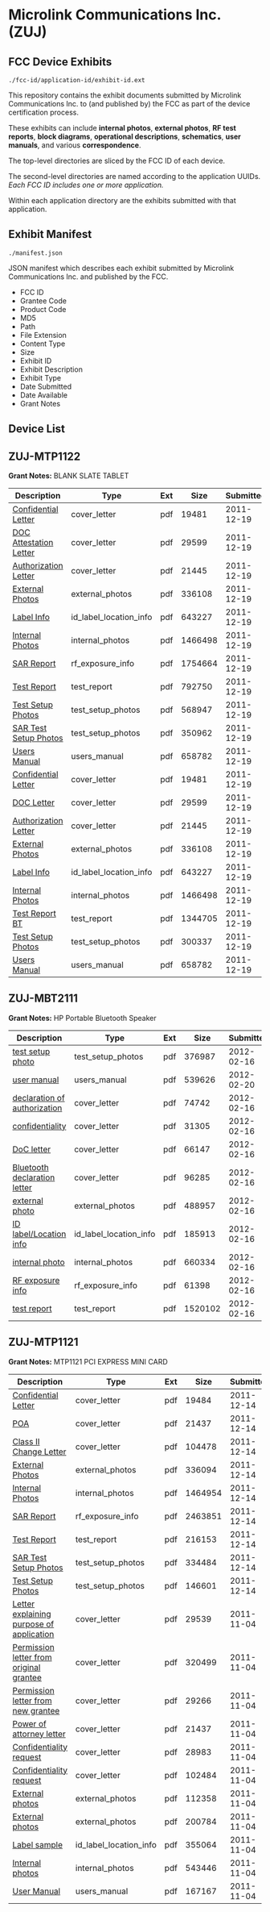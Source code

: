 # Microlink Communications Inc. (ZUJ)
## FCC Device Exhibits

```
./fcc-id/application-id/exhibit-id.ext
```

This repository contains the exhibit documents submitted by Microlink Communications Inc. to (and published by) the FCC as part of the device certification process.

These exhibits can include **internal photos**, **external photos**, **RF test reports**, **block diagrams**, **operational descriptions**, **schematics**, **user manuals**, and various **correspondence**.

The top-level directories are sliced by the FCC ID of each device.

The second-level directories are named according to the application UUIDs. *Each FCC ID includes one or more application.*

Within each application directory are the exhibits submitted with that application. 

## Exhibit Manifest

```
./manifest.json
```

JSON manifest which describes each exhibit submitted by Microlink Communications Inc. and published by the FCC.

- FCC ID
- Grantee Code
- Product Code
- MD5
- Path
- File Extension
- Content Type
- Size
- Exhibit ID
- Exhibit Description
- Exhibit Type
- Date Submitted
- Date Available
- Grant Notes

## Device List
## ZUJ-MTP1122
**Grant Notes:** BLANK SLATE TABLET

| Description | Type | Ext | Size | Submitted | Available |
| ----------- | ---- | --- | ---- | --------- | --------- |
| [Confidential Letter](ZUJ-MTP1122/19295d1aff8cd9d0e009408e545f7bc1/1605100.pdf) | cover_letter | pdf | 19481 | 2011-12-19 | 2011-12-19 |
| [DOC Attestation Letter](ZUJ-MTP1122/19295d1aff8cd9d0e009408e545f7bc1/1605101.pdf) | cover_letter | pdf | 29599 | 2011-12-19 | 2011-12-19 |
| [Authorization Letter](ZUJ-MTP1122/19295d1aff8cd9d0e009408e545f7bc1/1605102.pdf) | cover_letter | pdf | 21445 | 2011-12-19 | 2011-12-19 |
| [External Photos](ZUJ-MTP1122/19295d1aff8cd9d0e009408e545f7bc1/1605103.pdf) | external_photos | pdf | 336108 | 2011-12-19 | 2012-06-12 |
| [Label Info](ZUJ-MTP1122/19295d1aff8cd9d0e009408e545f7bc1/1605098.pdf) | id_label_location_info | pdf | 643227 | 2011-12-19 | 2011-12-19 |
| [Internal Photos](ZUJ-MTP1122/19295d1aff8cd9d0e009408e545f7bc1/1605104.pdf) | internal_photos | pdf | 1466498 | 2011-12-19 | 2012-06-12 |
| [SAR Report](ZUJ-MTP1122/19295d1aff8cd9d0e009408e545f7bc1/1605144.pdf) | rf_exposure_info | pdf | 1754664 | 2011-12-19 | 2011-12-19 |
| [Test Report](ZUJ-MTP1122/19295d1aff8cd9d0e009408e545f7bc1/1605143.pdf) | test_report | pdf | 792750 | 2011-12-19 | 2011-12-19 |
| [Test Setup Photos](ZUJ-MTP1122/19295d1aff8cd9d0e009408e545f7bc1/1605138.pdf) | test_setup_photos | pdf | 568947 | 2011-12-19 | 2012-06-12 |
| [SAR Test Setup Photos](ZUJ-MTP1122/19295d1aff8cd9d0e009408e545f7bc1/1605139.pdf) | test_setup_photos | pdf | 350962 | 2011-12-19 | 2012-06-12 |
| [Users Manual](ZUJ-MTP1122/19295d1aff8cd9d0e009408e545f7bc1/1605105.pdf) | users_manual | pdf | 658782 | 2011-12-19 | 2012-06-12 |
| [Confidential Letter](ZUJ-MTP1122/7032de800bc1ca126bcbf7ffed463ae5/1605100.pdf) | cover_letter | pdf | 19481 | 2011-12-19 | 2011-12-19 |
| [DOC Letter](ZUJ-MTP1122/7032de800bc1ca126bcbf7ffed463ae5/1605101.pdf) | cover_letter | pdf | 29599 | 2011-12-19 | 2011-12-19 |
| [Authorization Letter](ZUJ-MTP1122/7032de800bc1ca126bcbf7ffed463ae5/1605102.pdf) | cover_letter | pdf | 21445 | 2011-12-19 | 2011-12-19 |
| [External Photos](ZUJ-MTP1122/7032de800bc1ca126bcbf7ffed463ae5/1605103.pdf) | external_photos | pdf | 336108 | 2011-12-19 | 2012-06-12 |
| [Label Info](ZUJ-MTP1122/7032de800bc1ca126bcbf7ffed463ae5/1605098.pdf) | id_label_location_info | pdf | 643227 | 2011-12-19 | 2011-12-19 |
| [Internal Photos](ZUJ-MTP1122/7032de800bc1ca126bcbf7ffed463ae5/1605104.pdf) | internal_photos | pdf | 1466498 | 2011-12-19 | 2012-06-12 |
| [Test Report BT](ZUJ-MTP1122/7032de800bc1ca126bcbf7ffed463ae5/1605096.pdf) | test_report | pdf | 1344705 | 2011-12-19 | 2011-12-19 |
| [Test Setup Photos](ZUJ-MTP1122/7032de800bc1ca126bcbf7ffed463ae5/1605097.pdf) | test_setup_photos | pdf | 300337 | 2011-12-19 | 2012-06-12 |
| [Users Manual](ZUJ-MTP1122/7032de800bc1ca126bcbf7ffed463ae5/1605105.pdf) | users_manual | pdf | 658782 | 2011-12-19 | 2012-06-12 |
## ZUJ-MBT2111
**Grant Notes:** HP Portable Bluetooth Speaker

| Description | Type | Ext | Size | Submitted | Available |
| ----------- | ---- | --- | ---- | --------- | --------- |
| [test setup photo](ZUJ-MBT2111/9775b19edcbd3731d624c6b0427bc1a1/1638673.pdf) | test_setup_photos | pdf | 376987 | 2012-02-16 | 2012-05-31 |
| [user manual](ZUJ-MBT2111/9775b19edcbd3731d624c6b0427bc1a1/1639769.pdf) | users_manual | pdf | 539626 | 2012-02-20 | 2012-05-31 |
| [declaration of authorization](ZUJ-MBT2111/9775b19edcbd3731d624c6b0427bc1a1/1638677.pdf) | cover_letter | pdf | 74742 | 2012-02-16 | 2012-02-20 |
| [confidentiality](ZUJ-MBT2111/9775b19edcbd3731d624c6b0427bc1a1/1638678.pdf) | cover_letter | pdf | 31305 | 2012-02-16 | 2012-02-20 |
| [DoC letter](ZUJ-MBT2111/9775b19edcbd3731d624c6b0427bc1a1/1638679.pdf) | cover_letter | pdf | 66147 | 2012-02-16 | 2012-02-20 |
| [Bluetooth declaration letter](ZUJ-MBT2111/9775b19edcbd3731d624c6b0427bc1a1/1638680.pdf) | cover_letter | pdf | 96285 | 2012-02-16 | 2012-02-20 |
| [external photo](ZUJ-MBT2111/9775b19edcbd3731d624c6b0427bc1a1/1638671.pdf) | external_photos | pdf | 488957 | 2012-02-16 | 2012-05-31 |
| [ID label/Location info](ZUJ-MBT2111/9775b19edcbd3731d624c6b0427bc1a1/1638674.pdf) | id_label_location_info | pdf | 185913 | 2012-02-16 | 2012-02-20 |
| [internal photo](ZUJ-MBT2111/9775b19edcbd3731d624c6b0427bc1a1/1638672.pdf) | internal_photos | pdf | 660334 | 2012-02-16 | 2012-05-31 |
| [RF exposure info](ZUJ-MBT2111/9775b19edcbd3731d624c6b0427bc1a1/1638675.pdf) | rf_exposure_info | pdf | 61398 | 2012-02-16 | 2012-02-20 |
| [test report](ZUJ-MBT2111/9775b19edcbd3731d624c6b0427bc1a1/1638676.pdf) | test_report | pdf | 1520102 | 2012-02-16 | 2012-02-20 |
## ZUJ-MTP1121
**Grant Notes:** MTP1121 PCI EXPRESS MINI CARD

| Description | Type | Ext | Size | Submitted | Available |
| ----------- | ---- | --- | ---- | --------- | --------- |
| [Confidential Letter](ZUJ-MTP1121/6b2c6bd5f174143a5ce3b81e65d13141/1602649.pdf) | cover_letter | pdf | 19484 | 2011-12-14 | 2011-12-14 |
| [POA](ZUJ-MTP1121/6b2c6bd5f174143a5ce3b81e65d13141/1574626.pdf) | cover_letter | pdf | 21437 | 2011-12-14 | 2011-12-14 |
| [Class II Change Letter](ZUJ-MTP1121/6b2c6bd5f174143a5ce3b81e65d13141/1602651.pdf) | cover_letter | pdf | 104478 | 2011-12-14 | 2011-12-14 |
| [External Photos](ZUJ-MTP1121/6b2c6bd5f174143a5ce3b81e65d13141/1602625.pdf) | external_photos | pdf | 336094 | 2011-12-14 | 2012-06-11 |
| [Internal Photos](ZUJ-MTP1121/6b2c6bd5f174143a5ce3b81e65d13141/1602626.pdf) | internal_photos | pdf | 1464954 | 2011-12-14 | 2012-06-11 |
| [SAR Report](ZUJ-MTP1121/6b2c6bd5f174143a5ce3b81e65d13141/1602645.pdf) | rf_exposure_info | pdf | 2463851 | 2011-12-14 | 2011-12-14 |
| [Test Report](ZUJ-MTP1121/6b2c6bd5f174143a5ce3b81e65d13141/1602639.pdf) | test_report | pdf | 216153 | 2011-12-14 | 2011-12-14 |
| [SAR Test Setup Photos](ZUJ-MTP1121/6b2c6bd5f174143a5ce3b81e65d13141/1602619.pdf) | test_setup_photos | pdf | 334484 | 2011-12-14 | 2012-06-11 |
| [Test Setup Photos](ZUJ-MTP1121/6b2c6bd5f174143a5ce3b81e65d13141/1602633.pdf) | test_setup_photos | pdf | 146601 | 2011-12-14 | 2012-06-11 |
| [Letter explaining purpose of application](ZUJ-MTP1121/d8efffeda146f63c79f1b72a8ee50670/1574623.pdf) | cover_letter | pdf | 29539 | 2011-11-04 | 2011-11-04 |
| [Permission letter from original grantee](ZUJ-MTP1121/d8efffeda146f63c79f1b72a8ee50670/1574624.pdf) | cover_letter | pdf | 320499 | 2011-11-04 | 2011-11-04 |
| [Permission letter from new grantee](ZUJ-MTP1121/d8efffeda146f63c79f1b72a8ee50670/1574625.pdf) | cover_letter | pdf | 29266 | 2011-11-04 | 2011-11-04 |
| [Power of attorney letter](ZUJ-MTP1121/d8efffeda146f63c79f1b72a8ee50670/1574626.pdf) | cover_letter | pdf | 21437 | 2011-11-04 | 2011-11-04 |
| [Confidentiality request](ZUJ-MTP1121/d8efffeda146f63c79f1b72a8ee50670/1574627.pdf) | cover_letter | pdf | 28983 | 2011-11-04 | 2011-11-04 |
| [Confidentiality request](ZUJ-MTP1121/d8efffeda146f63c79f1b72a8ee50670/1574628.pdf) | cover_letter | pdf | 102484 | 2011-11-04 | 2011-11-04 |
| [External photos](ZUJ-MTP1121/d8efffeda146f63c79f1b72a8ee50670/1431789.pdf) | external_photos | pdf | 112358 | 2011-11-04 | 2012-05-02 |
| [External photos](ZUJ-MTP1121/d8efffeda146f63c79f1b72a8ee50670/1574637.pdf) | external_photos | pdf | 200784 | 2011-11-04 | 2012-05-02 |
| [Label sample](ZUJ-MTP1121/d8efffeda146f63c79f1b72a8ee50670/1574629.pdf) | id_label_location_info | pdf | 355064 | 2011-11-04 | 2011-11-04 |
| [Internal photos](ZUJ-MTP1121/d8efffeda146f63c79f1b72a8ee50670/1574636.pdf) | internal_photos | pdf | 543446 | 2011-11-04 | 2012-05-02 |
| [User Manual](ZUJ-MTP1121/d8efffeda146f63c79f1b72a8ee50670/1574635.pdf) | users_manual | pdf | 167167 | 2011-11-04 | 2012-05-02 |
